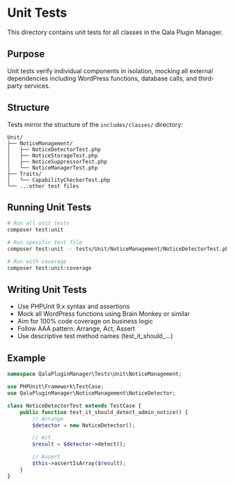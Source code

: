 # Unit Tests

This directory contains unit tests for all classes in the Qala Plugin Manager.

## Purpose

Unit tests verify individual components in isolation, mocking all external dependencies including WordPress functions, database calls, and third-party services.

## Structure

Tests mirror the structure of the `includes/classes/` directory:

```
Unit/
├── NoticeManagement/
│   ├── NoticeDetectorTest.php
│   ├── NoticeStorageTest.php
│   ├── NoticeSuppressorTest.php
│   └── NoticeManagerTest.php
├── Traits/
│   └── CapabilityCheckerTest.php
└── ...other test files
```

## Running Unit Tests

```bash
# Run all unit tests
composer test:unit

# Run specific test file
composer test:unit -- tests/Unit/NoticeManagement/NoticeDetectorTest.php

# Run with coverage
composer test:unit:coverage
```

## Writing Unit Tests

- Use PHPUnit 9.x syntax and assertions
- Mock all WordPress functions using Brain Monkey or similar
- Aim for 100% code coverage on business logic
- Follow AAA pattern: Arrange, Act, Assert
- Use descriptive test method names (test_it_should_...)

## Example

```php
namespace QalaPluginManager\Tests\Unit\NoticeManagement;

use PHPUnit\Framework\TestCase;
use QalaPluginManager\NoticeManagement\NoticeDetector;

class NoticeDetectorTest extends TestCase {
    public function test_it_should_detect_admin_notice() {
        // Arrange
        $detector = new NoticeDetector();

        // Act
        $result = $detector->detect();

        // Assert
        $this->assertIsArray($result);
    }
}
```

